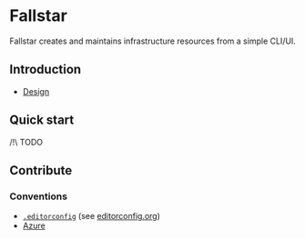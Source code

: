 # Fallstar

Fallstar creates and maintains infrastructure resources from a simple CLI/UI.

## Introduction

* [Design](./docs/design.md)

## Quick start

/!\ TODO

## Contribute

### Conventions

* [`.editorconfig`](.editorconfig) (see [editorconfig.org](https://editorconfig.org))
* [Azure](https://docs.microsoft.com/en-us/azure/cloud-adoption-framework/ready/azure-best-practices/resource-naming)
